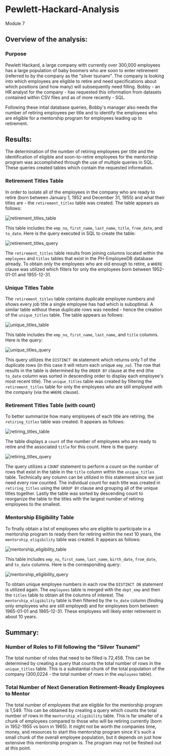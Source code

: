# Pewlett-Hackard-Analysis
Module 7

## Overview of the analysis:

### Purpose
Pewlett Hackard, a large company with currently over 300,000 employees has a large population of baby boomers who are soon to enter retirement (referred to by the company as the "silver tsunami". The company is looking into which employees are eligible to retire and need specifications about which positions (and how many) will subsequently need filling. Bobby - an HR analyst for the company - has requested this information from datasets contained within CSV files and as of more recently - SQL.

Following these intial database queries, Bobby's manager also needs the number of retiring employees per title and to identify the employees who are eligible for a mentorship program for employees leading up to retirement. 

## Results:

The determination of the number of retiring employees per title and the identification of eligible and soon-to-retire employees for the mentorship program was accomplished through the use of multiple queries in SQL. These queries created tables which contain the requested information.

### Retirement Titles Table
In order to isolate all of the employees in the company who are ready to retire (born between January 1, 1952 and December 31, 1955) and what their titles are - the `retirement_titles` table was created. The table appears as follows:

![retirement_titles_table](https://user-images.githubusercontent.com/107309793/182825255-a314accb-47b3-4c36-9aa9-80a4ff559064.png)

This table includes the `emp_no`, `first_name`, `last_name`, `title`, `from_date`, and `to_date`. Here is the query executed in SQL to create the table:

![retirement_titles_query](https://user-images.githubusercontent.com/107309793/182825590-d57ebabc-63e0-4b0f-ae77-f481fcee6e9f.png)

The `retirement_titles` table results from joining columns located within the `employees` and `titles` tables that exist in the PH-EmployeeDB database already. To obtain only the employees who are old enough to retire, a `WHERE` clause was utilized which filters for only the employees born between 1952-01-01 and 1955-12-31.

### Unique Titles Table

The `retirement_titles` table contains duplicate employee numbers and shows every job title a single employee has had which is suboptimal. A similar table without these duplicate rows was needed - hence the creation of the `unique_titles` table. The table appears as follows:

![unique_titles_table](https://user-images.githubusercontent.com/107309793/182827301-128375b8-9339-4f64-82c7-5b246676fe87.png)

This table includes the `emp_no`, `first_name`, `last_name`, and `title` columns. Here is the query:

![unique_titles_query](https://user-images.githubusercontent.com/107309793/182828387-ce38c780-876a-48e5-aa8f-d6d1c8b31619.png)

This query utilizes the `DISTINCT ON` statement which returns only 1 of the duplicate rows (in this case it will return each unique `emp_no`). The row that results in the table is determined by the `ORDER BY` clause at the end (the `to_date` column was sorted in descending order to display each employee's most recent title). The `unique_titles` table was created by filtering the `retirement_titles` table for only the employees who are still employed with the company (via the `WHERE` clause).

### Retirement Titles Table (with count)

To better summarize how many employees of each title are retiring, the `retiring_titles` table was created. It appears as follows:

![retiring_titles_table](https://user-images.githubusercontent.com/107309793/182830044-c482a880-7dae-4e1e-bae7-24bb66e9b759.png)

The table displays a `count` of the number of employees who are ready to retire and the associated  `title` for this count. Here is the query:

![retiring_titles_query](https://user-images.githubusercontent.com/107309793/182830295-d5482670-2a2f-4b79-bd4f-8934745160fb.png)

The query utilizes a `COUNT` statement to perform a count on the number of rows that exist in the table in the `title` column within the `unique_titles` table. Technically any column can be utilized in this statement since we just need every row counted. The individual count for each title was created in `retiring_titles` using the `GROUP BY` clause and grouping all of the unique titles together. Lastly the table was sorted by descending count to reorganize the table to the titles with the largest number of retiring employees to the smallest.

### Mentorship Eligibility Table

To finally obtain a list of employees who are eligible to participate in a mentorship program to ready them for retiring within the next 10 years, the `mentorship_eligibility` table was created. It appears as follows:

![mentorship_eligibility_table](https://user-images.githubusercontent.com/107309793/182832260-52592b86-cfc7-486c-befd-5223ab82d31e.png)

This table includes `emp_no`, `first_name`, `last_name`, `birth_date`, `from_date`, and `to_date` columns. Here is the corresponding query:

![mentorship_eligibility_query](https://user-images.githubusercontent.com/107309793/182832494-6e891b6d-8b1d-4f23-a43c-dc9246aecb74.png)

To obtain unique employee numbers in each row the `DISTINCT ON` statement is utilized again. The `employees` table is merged with the `dept_emp` and then the `titles` table to obtain all the columns of interest. The `mentorship_eligibility` table is then filtered by the `to_date` column (finding only employees who are still employed) and for employees born between 1965-01-01 and 1965-12-31. These employees will likely enter retirement in about 10 years.

## Summary:

### Number of Roles to Fill following the "Silver Tsunami"
The total number of roles that need to be filled is 72,458. This can be determined by creating a query that counts the total number of rows in the `unique_titles` table. This is a substantial chunk of the total population of the company (300,0224 - the total number of rows in the `employees` table).

### Total Number of Next Generation Retirement-Ready Employees to Mentor
The total number of employees that are eligible for the mentorship program is 1,549. This can be obtained by creating a query which counts the total number of rows in the `mentorship_eligibility` table. This is far smaller of a chunk of employees compared to those who will be retiring currently (born in 1952-1955 vs born in 1965). It might not be worth the companies time, money, and resources to start this mentorship program since it's such a small chunk of the overall employee population, but it depends on just how extensive this mentorship program is. The program may not be fleshed out at this point.
